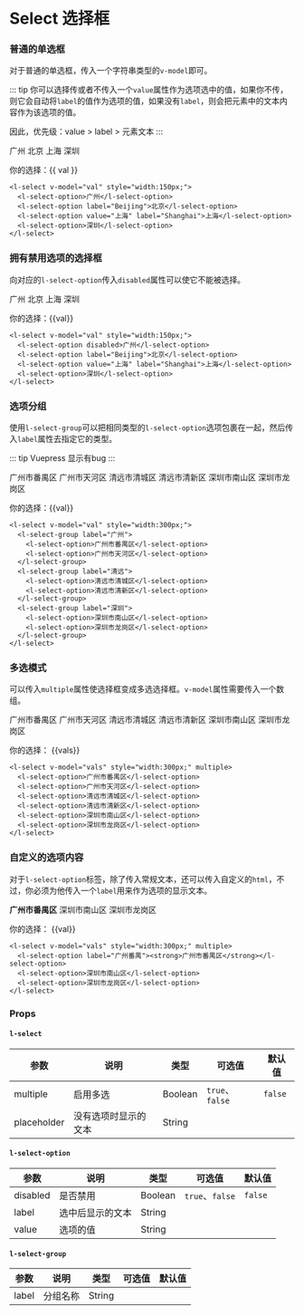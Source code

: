 # Select 选择框

### 普通的单选框
对于普通的单选框，传入一个字符串类型的`v-model`即可。

::: tip
你可以选择传或者不传入一个`value`属性作为选项选中的值，如果你不传，则它会自动将`label`的值作为选项的值，如果没有`label`，则会把元素中的文本内容作为该选项的值。

因此，优先级：value > label > 元素文本
::: 

<l-select v-model="val" style="width:150px;">
  <l-select-option>广州</l-select-option>
  <l-select-option label="Beijing">北京</l-select-option>
  <l-select-option value="上海" label="Shanghai">上海</l-select-option>
  <l-select-option>深圳</l-select-option>
</l-select>

你的选择：{{ val }}

<script>
export default {
  data() {
    return {
      val: '',
      vals: [],
    }
  },
}
</script>

```vue
<l-select v-model="val" style="width:150px;">
  <l-select-option>广州</l-select-option>
  <l-select-option label="Beijing">北京</l-select-option>
  <l-select-option value="上海" label="Shanghai">上海</l-select-option>
  <l-select-option>深圳</l-select-option>
</l-select>
```

### 拥有禁用选项的选择框
向对应的`l-select-option`传入`disabled`属性可以使它不能被选择。

<l-select v-model="val" style="width:150px;">
  <l-select-option disabled>广州</l-select-option>
  <l-select-option label="Beijing">北京</l-select-option>
  <l-select-option value="上海" label="Shanghai">上海</l-select-option>
  <l-select-option>深圳</l-select-option>
</l-select>

你的选择：{{val}}

```vue
<l-select v-model="val" style="width:150px;">
  <l-select-option disabled>广州</l-select-option>
  <l-select-option label="Beijing">北京</l-select-option>
  <l-select-option value="上海" label="Shanghai">上海</l-select-option>
  <l-select-option>深圳</l-select-option>
</l-select>
```

### 选项分组
使用`l-select-group`可以把相同类型的`l-select-option`选项包裹在一起，然后传入`label`属性去指定它的类型。

::: tip
Vuepress 显示有bug
:::

<l-select v-model="val" style="width:300px;">
  <l-select-group label="广州">
    <l-select-option>广州市番禺区</l-select-option>
    <l-select-option>广州市天河区</l-select-option>
  </l-select-group>
  <l-select-group label="清远">
    <l-select-option>清远市清城区</l-select-option>
    <l-select-option>清远市清新区</l-select-option>
  </l-select-group>
  <l-select-group label="深圳">
    <l-select-option>深圳市南山区</l-select-option>
    <l-select-option>深圳市龙岗区</l-select-option>
  </l-select-group>
</l-select>

你的选择：{{val}}

```vue
<l-select v-model="val" style="width:300px;">
  <l-select-group label="广州">
    <l-select-option>广州市番禺区</l-select-option>
    <l-select-option>广州市天河区</l-select-option>
  </l-select-group>
  <l-select-group label="清远">
    <l-select-option>清远市清城区</l-select-option>
    <l-select-option>清远市清新区</l-select-option>
  </l-select-group>
  <l-select-group label="深圳">
    <l-select-option>深圳市南山区</l-select-option>
    <l-select-option>深圳市龙岗区</l-select-option>
  </l-select-group>
</l-select>
```

### 多选模式
可以传入`multiple`属性使选择框变成多选选择框。`v-model`属性需要传入一个数组。

<l-select v-model="vals" style="width:300px;" multiple>
  <l-select-option>广州市番禺区</l-select-option>
  <l-select-option>广州市天河区</l-select-option>
  <l-select-option>清远市清城区</l-select-option>
  <l-select-option>清远市清新区</l-select-option>
  <l-select-option>深圳市南山区</l-select-option>
  <l-select-option>深圳市龙岗区</l-select-option>
</l-select>

你的选择： {{vals}}

```vue
<l-select v-model="vals" style="width:300px;" multiple>
  <l-select-option>广州市番禺区</l-select-option>
  <l-select-option>广州市天河区</l-select-option>
  <l-select-option>清远市清城区</l-select-option>
  <l-select-option>清远市清新区</l-select-option>
  <l-select-option>深圳市南山区</l-select-option>
  <l-select-option>深圳市龙岗区</l-select-option>
</l-select>
```

### 自定义的选项内容
对于`l-select-option`标签，除了传入常规文本，还可以传入自定义的`html`，不过，你必须为他传入一个`label`用来作为选项的显示文本。

<l-select v-model="val" style="width:300px;">
  <l-select-option label="广州番禺"><strong>广州市番禺区</strong></l-select-option>
  <l-select-option>深圳市南山区</l-select-option>
  <l-select-option>深圳市龙岗区</l-select-option>
</l-select>

你的选择： {{val}}

```vue
<l-select v-model="vals" style="width:300px;" multiple>
  <l-select-option label="广州番禺"><strong>广州市番禺区</strong></l-select-option>
  <l-select-option>深圳市南山区</l-select-option>
  <l-select-option>深圳市龙岗区</l-select-option>
</l-select>
```

### Props
#### `l-select`
| 参数 | 说明 | 类型 | 可选值 | 默认值 |
|---|---|---|---|---|
|multiple| 启用多选 | Boolean | `true`、`false` | `false` |
|placeholder| 没有选项时显示的文本 | String | | |

#### `l-select-option`
| 参数 | 说明 | 类型 | 可选值 | 默认值 |
|---|---|---|---|---|
|disabled| 是否禁用 | Boolean | `true`、`false` | `false` |
|label| 选中后显示的文本 | String | | |
|value| 选项的值 | String | | |

#### `l-select-group`
| 参数 | 说明 | 类型 | 可选值 | 默认值 |
|---|---|---|---|---|
|label| 分组名称 | String | | |
